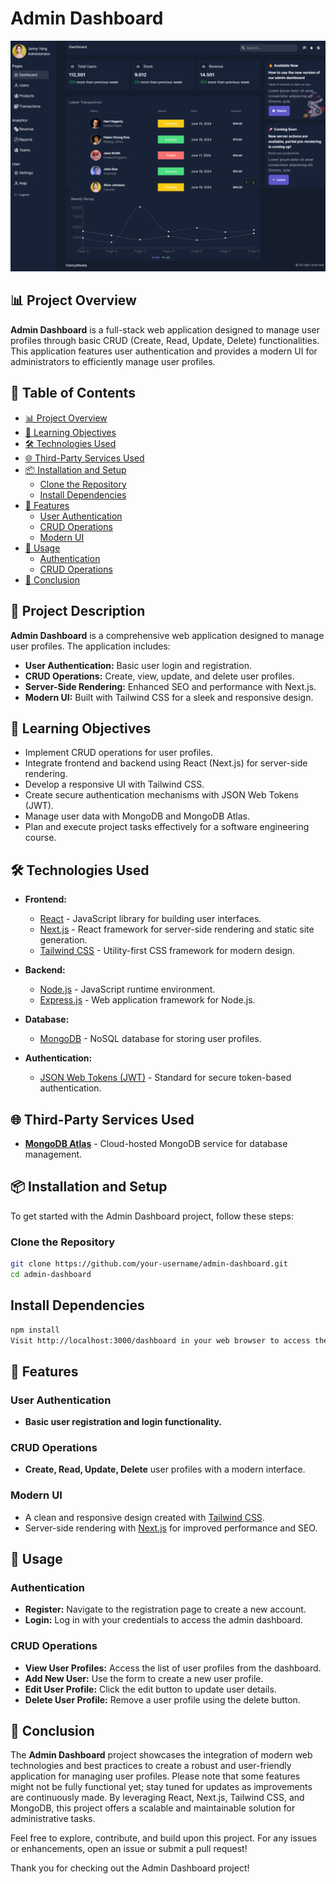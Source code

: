 # Admin Dashboard

![Admin Dashboard](./public/localhost_3000_dashboard.png)

## 📊 Project Overview

**Admin Dashboard** is a full-stack web application designed to manage user profiles through basic CRUD (Create, Read, Update, Delete) functionalities. This application features user authentication and provides a modern UI for administrators to efficiently manage user profiles.

## 🚀 Table of Contents

- [📊 Project Overview](#-project-overview)
- [🎯 Learning Objectives](#-learning-objectives)
- [🛠 Technologies Used](#-technologies-used)
- [🌐 Third-Party Services Used](#-third-party-services-used)
- [📦 Installation and Setup](#-installation-and-setup)
  - [Clone the Repository](#clone-the-repository)
  - [Install Dependencies](#install-dependencies)
- [🌟 Features](#-features)
  - [User Authentication](#user-authentication)
  - [CRUD Operations](#crud-operations)
  - [Modern UI](#modern-ui)
- [📖 Usage](#-usage)
  - [Authentication](#authentication)
  - [CRUD Operations](#crud-operations)
- [📝 Conclusion](#-conclusion)

## 📝 Project Description

**Admin Dashboard** is a comprehensive web application designed to manage user profiles. The application includes:

- **User Authentication:** Basic user login and registration.
- **CRUD Operations:** Create, view, update, and delete user profiles.
- **Server-Side Rendering:** Enhanced SEO and performance with Next.js.
- **Modern UI:** Built with Tailwind CSS for a sleek and responsive design.

## 🎯 Learning Objectives

- Implement CRUD operations for user profiles.
- Integrate frontend and backend using React (Next.js) for server-side rendering.
- Develop a responsive UI with Tailwind CSS.
- Create secure authentication mechanisms with JSON Web Tokens (JWT).
- Manage user data with MongoDB and MongoDB Atlas.
- Plan and execute project tasks effectively for a software engineering course.

## 🛠 Technologies Used

- **Frontend:**
  - [React](https://reactjs.org/) - JavaScript library for building user interfaces.
  - [Next.js](https://nextjs.org/) - React framework for server-side rendering and static site generation.
  - [Tailwind CSS](https://tailwindcss.com/) - Utility-first CSS framework for modern design.

- **Backend:**
  - [Node.js](https://nodejs.org/) - JavaScript runtime environment.
  - [Express.js](https://expressjs.com/) - Web application framework for Node.js.

- **Database:**
  - [MongoDB](https://www.mongodb.com/) - NoSQL database for storing user profiles.

- **Authentication:**
  - [JSON Web Tokens (JWT)](https://jwt.io/) - Standard for secure token-based authentication.

## 🌐 Third-Party Services Used

- **[MongoDB Atlas](https://www.mongodb.com/cloud/atlas)** - Cloud-hosted MongoDB service for database management.

## 📦 Installation and Setup

To get started with the Admin Dashboard project, follow these steps:

### Clone the Repository

```bash
git clone https://github.com/your-username/admin-dashboard.git
cd admin-dashboard
```

## Install Dependencies

```bash
npm install
Visit http://localhost:3000/dashboard in your web browser to access the application.
```

## 🌟 Features

### User Authentication

- **Basic user registration and login functionality.**

### CRUD Operations

- **Create, Read, Update, Delete** user profiles with a modern interface.

### Modern UI

- A clean and responsive design created with [Tailwind CSS](https://tailwindcss.com/).
- Server-side rendering with [Next.js](https://nextjs.org/) for improved performance and SEO.

## 📖 Usage

### Authentication

- **Register:** Navigate to the registration page to create a new account.
- **Login:** Log in with your credentials to access the admin dashboard.

### CRUD Operations

- **View User Profiles:** Access the list of user profiles from the dashboard.
- **Add New User:** Use the form to create a new user profile.
- **Edit User Profile:** Click the edit button to update user details.
- **Delete User Profile:** Remove a user profile using the delete button.

## 📝 Conclusion

The **Admin Dashboard** project showcases the integration of modern web technologies and best practices to create a robust and user-friendly application for managing user profiles. Please note that some features might not be fully functional yet; stay tuned for updates as improvements are continuously made. By leveraging React, Next.js, Tailwind CSS, and MongoDB, this project offers a scalable and maintainable solution for administrative tasks. 

Feel free to explore, contribute, and build upon this project. For any issues or enhancements, open an issue or submit a pull request!

Thank you for checking out the Admin Dashboard project!